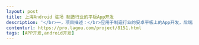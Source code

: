```yaml
---                
layout: post       
title: 上海Android 驻场 制造行业的平板App开发           
description: '</br>一，项目描述：</br>应用于制造行业的安卓平板上的App开发，后端服务器和UI已有，需要相应的app开发</br></br>二，主要功能点：</br>个人主页，设备监控，历史数据，超限统计，巡检跟踪(拍照上传)，紧急维修，急修跟踪，维护保养，维保跟踪，用户信息和登录等</br></br>三，参考产品：</br>无</br></br>四，人员要求：</br>1.至少两年以上Android开发经验，能独立完成功能模块开发和单元测试；</br>2.有一定的代码框架设计能力，熟悉常用设计模式；</br>3. 有解决问题的能力</br>4. 地点：上海漕河泾开发区驻场开发</br>5. 周期：30-45天</br>'     
contenturl: https://pro.lagou.com/project/8151.html      
tags: [APP开发,android开发]            
---                 
```

